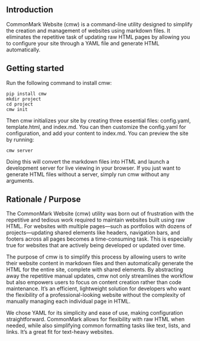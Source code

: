 ## Introduction

CommonMark Website (cmw) is a command-line utility designed to simplify the
creation and management of websites using markdown files. It eliminates the
repetitive task of updating raw HTML pages by allowing you to configure your
site through a YAML file and generate HTML automatically.

## Getting started

Run the following command to install cmw:

    pip install cmw
    mkdir project
    cd project
    cmw init

Then cmw initializes your site by creating three essential files: config.yaml,
template.html, and index.md. You can then customize the config.yaml for
configuration, and add your content to index.md. You can preview the site by
running:

    cmw server

Doing this will convert the markdown files into HTML and launch a development
server for live viewing in your browser. If you just want to generate HTML
files without a server, simply run cmw without any arguments.

## Rationale / Purpose

The CommonMark Website (cmw) utility was born out of frustration with the
repetitive and tedious work required to maintain websites built using raw HTML.
For websites with multiple pages—such as portfolios with dozens of
projects—updating shared elements like headers, navigation bars, and footers
across all pages becomes a time-consuming task. This is especially true for
websites that are actively being developed or updated over time.

The purpose of cmw is to simplify this process by allowing users to write their
website content in markdown files and then automatically generate the HTML for
the entire site, complete with shared elements. By abstracting away the
repetitive manual updates, cmw not only streamlines the workflow but also
empowers users to focus on content creation rather than code maintenance. It’s
an efficient, lightweight solution for developers who want the flexibility of a
professional-looking website without the complexity of manually managing each
individual page in HTML.

We chose YAML for its simplicity and ease of use, making configuration
straightforward. CommonMark allows for flexibility with raw HTML when needed,
while also simplifying common formatting tasks like text, lists, and links.
It’s a great fit for text-heavy websites.
